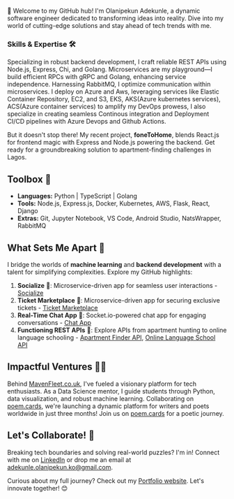 🚀 Welcome to my GitHub hub! I'm Olanipekun Adekunle, a dynamic software engineer dedicated to transforming ideas into reality. Dive into my world of cutting-edge solutions and stay ahead of tech trends with me.

### Skills & Expertise 🛠️

Specializing in robust backend development, I craft reliable REST APIs using Node.js, Express, Chi, and Golang. Microservices are my playground—I build efficient RPCs with gRPC and Golang, enhancing service independence. Harnessing RabbitMQ, I optimize communication within microservices. 
 I deploy on Azure and Aws, leveraging services like Elastic Container Repository, EC2, and S3, EKS, AKS(Azure kubernetes services), ACS(Azure container services) to amplify my DevOps prowess, I also specialize in creating seamless Continous integration and Deployment CI/CD pipelines with Azure Devops and Github Actions.


But it doesn't stop there! My recent project, **foneToHome**, blends React.js for frontend magic with Express and Node.js powering the backend. Get ready for a groundbreaking solution to apartment-finding challenges in Lagos.

## Toolbox 🧰

- **Languages:** Python | TypeScript | Golang
- **Tools:** Node.js, Express.js, Docker, Kubernetes, AWS, Flask, React, Django
- **Extras:** Git, Jupyter Notebook, VS Code, Android Studio, NatsWrapper, RabbitMQ

## What Sets Me Apart 💪

I bridge the worlds of **machine learning** and **backend development** with a talent for simplifying complexities. Explore my GitHub highlights:

1. **Socialize** 🎫: Microservice-driven app for seamless user interactions - [Socialize](https://github.com/kunle001/socialize)
2. **Ticket Marketplace** 🎫: Microservice-driven app for securing exclusive tickets - [Ticket Marketplace](https://github.com/kunle001/ticketting)
3. **Real-Time Chat App** 💬: Socket.io-powered chat app for engaging conversations - [Chat App](https://github.com/kunle001/chat-bot)
4. **Functioning REST APIs** 🏢: Explore APIs from apartment hunting to online language schooling - [Apartment Finder API](https://github.com/kunle001/mooveX), [Online Language School API](https://github.com/kunle001/oxford)

## Impactful Ventures 👨‍💻

Behind [MavenFleet.co.uk](https://mavenfleet.co.uk), I've fueled a visionary platform for tech enthusiasts. 
As a Data Science mentor, I guide students through Python, data visualization, and robust machine learning. 
Collaborating on [poem.cards](https://poem.cards), we're launching a dynamic platform for writers and poets worldwide in just three months! Join us on [poem.cards](https://poem.cards) for a poetic journey.

## Let's Collaborate! 🤝

Breaking tech boundaries and solving real-world puzzles? I'm in! Connect with me on [LinkedIn](https://www.linkedin.com/in/kunle-olanipekun-555764225/) or drop me an email at adekunle.olanipekun.ko@gmail.com.

Curious about my full journey? Check out my [Portfolio website](https://kunle.my.canva.site/kunle). Let's innovate together! 😊
